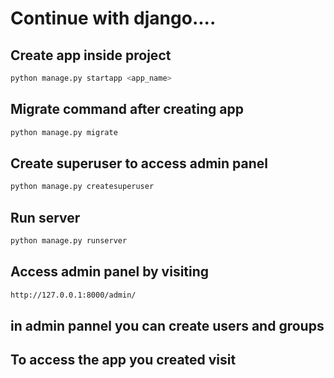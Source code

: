# Continue with django....

## Create app inside project

```bash
python manage.py startapp <app_name>
```

## Migrate command after creating app
```bash
python manage.py migrate
```

## Create superuser to access admin panel
```bash
python manage.py createsuperuser
```

## Run server
```bash
python manage.py runserver  
```

## Access admin panel by visiting
```bash
http://127.0.0.1:8000/admin/
```

## in admin pannel you can create users and groups
## To access the app you created visit